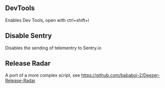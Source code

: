 ## DevTools
Enables Dev Tools, open with ctrl+shift+i

## Disable Sentry
Disables the sending of telementry to Sentry.io

## Release Radar
A port of a more complex script, see https://github.com/bababoi-2/Deezer-Release-Radar
